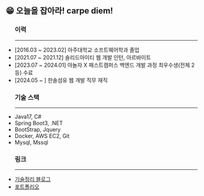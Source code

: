## 😁 오늘을 잡아라! carpe diem!
  <tbody>
      <td>
        <ul>
              <h3>이력</h3>
            <hr width = "100%" color = "gray">
      <li>[2016.03 ~ 2023.02] 아주대학교 소프트웨어학과 졸업</li>
      <li>[2021.07 ~ 2021.12] 솔리드아이티 웹 개발 인턴, 아르바이트</li>
      <li>[2023.07 ~ 2024.01] 야놀자 X 패스트캠퍼스 백엔드 개발 과정 최우수생(전체 2등) 수료 </li>
      <li>[2024.05 ~ ] 한솔섬유 웹 개발 직무 재직</li>
            <h3>기술 스택</h3>
           <hr width = "100%" color = "gray">
            <li>Java17, C#</li>
            <li>Spring Boot3, .NET</li>
            <li>BootStrap, Jquery</li>
            <li>Docker, AWS EC2, Git</li>
            <li>Mysql, Mssql</li>
            <h3>링크</h3>
           <hr width = "100%" color = "gray">
      <li><a href="https://blog.naver.com/wocjf0513">기술정리 블로그</a></li>
      <li><a href="https://wocjf0513.github.io/">포트폴리오</a></li>
          <p></p>
    </ul>
  </td
</tbody>



